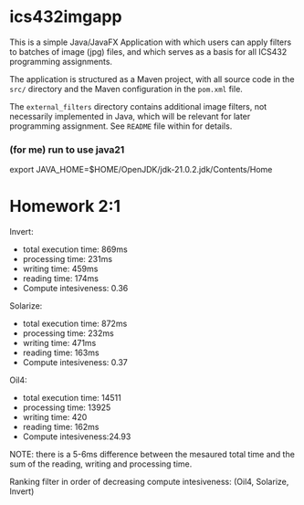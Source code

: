 # ics432imgapp

This is a simple Java/JavaFX Application with which users can apply filters
to batches of image (jpg) files, and which serves as a basis for
all ICS432 programming assignments. 

The application is structured as a Maven project, with all source code in the 
`src/` directory and the Maven configuration in the `pom.xml` file.

The `external_filters` directory contains additional image filters, not necessarily implemented in Java, 
which will be relevant for later programming assignment. See `README` file within for details.

### (for me) run to use java21 
export JAVA_HOME=$HOME/OpenJDK/jdk-21.0.2.jdk/Contents/Home

# Homework 2:1

Invert:
- total execution time: 869ms
- processing time: 231ms
- writing time: 459ms
- reading time: 174ms
- Compute intesiveness: 0.36

Solarize:
- total execution time: 872ms
- processing time: 232ms
- writing time: 471ms
- reading time: 163ms
- Compute intesiveness: 0.37

Oil4:
- total execution time: 14511
- processing time: 13925
- writing time: 420
- reading time: 162ms
- Compute intesiveness:24.93

NOTE: there is a 5-6ms difference between the mesaured total time and the sum of the reading, writing and processing time. 

Ranking filter in order of decreasing compute intesiveness: (Oil4, Solarize, Invert)
